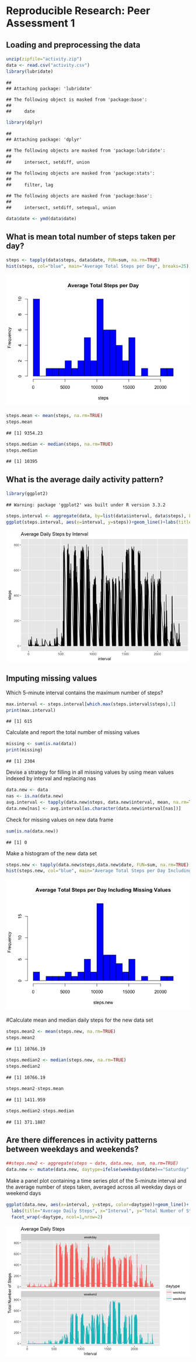 # Reproducible Research: Peer Assessment 1


## Loading and preprocessing the data

```r
unzip(zipfile="activity.zip")
data <- read.csv("activity.csv")
library(lubridate)
```

```
## 
## Attaching package: 'lubridate'
```

```
## The following object is masked from 'package:base':
## 
##     date
```

```r
library(dplyr)
```

```
## 
## Attaching package: 'dplyr'
```

```
## The following objects are masked from 'package:lubridate':
## 
##     intersect, setdiff, union
```

```
## The following objects are masked from 'package:stats':
## 
##     filter, lag
```

```
## The following objects are masked from 'package:base':
## 
##     intersect, setdiff, setequal, union
```

```r
data$date <- ymd(data$date)
```

## What is mean total number of steps taken per day?

```r
steps <- tapply(data$steps, data$date, FUN=sum, na.rm=TRUE)
hist(steps, col="blue", main="Average Total Steps per Day", breaks=25)
```

![](PA1_template_files/figure-html/unnamed-chunk-2-1.png)<!-- -->

```r
steps.mean <- mean(steps, na.rm=TRUE)
steps.mean
```

```
## [1] 9354.23
```

```r
steps.median <- median(steps, na.rm=TRUE)
steps.median
```

```
## [1] 10395
```

## What is the average daily activity pattern?


```r
library(ggplot2)
```

```
## Warning: package 'ggplot2' was built under R version 3.3.2
```

```r
steps.interval <- aggregate(data, by=list(data$interval, data$steps), FUN=mean, na.rm=TRUE)
ggplot(steps.interval, aes(x=interval, y=steps))+geom_line()+labs(title="Average Daily Steps by Interval")
```

![](PA1_template_files/figure-html/unnamed-chunk-3-1.png)<!-- -->


## Imputing missing values
Which 5-minute interval contains the maximum number of steps?

```r
max.interval <- steps.interval[which.max(steps.interval$steps),1]
print(max.interval)
```

```
## [1] 615
```
Calculate and report the total number of missing values

```r
missing <- sum(is.na(data))
print(missing)
```

```
## [1] 2304
```
Devise a strategy for filling in all missing values by using mean values indexed by interval and replacing nas

```r
data.new <- data
nas <- is.na(data.new)
avg.interval <- tapply(data.new$steps, data.new$interval, mean, na.rm=TRUE)
data.new[nas] <- avg.interval[as.character(data.new$interval[nas])]
```
Check for missing values on new data frame

```r
sum(is.na(data.new))
```

```
## [1] 0
```
Make a histogram of the new data set

```r
steps.new <- tapply(data.new$steps,data.new$date, FUN=sum, na.rm=TRUE)
hist(steps.new, col="blue", main="Average Total Steps per Day Including Missing Values", breaks=25)
```

![](PA1_template_files/figure-html/unnamed-chunk-8-1.png)<!-- -->

#Calculate mean and median daily steps for the new data set

```r
steps.mean2 <- mean(steps.new, na.rm=TRUE)
steps.mean2
```

```
## [1] 10766.19
```

```r
steps.median2 <- median(steps.new, na.rm=TRUE)
steps.median2
```

```
## [1] 10766.19
```

```r
steps.mean2-steps.mean
```

```
## [1] 1411.959
```

```r
steps.median2-steps.median
```

```
## [1] 371.1887
```
## Are there differences in activity patterns between weekdays and weekends?

```r
##steps.new2 <- aggregate(steps ~ date, data.new, sum, na.rm=TRUE)
data.new <- mutate(data.new, daytype=ifelse(weekdays(date)=="Saturday" | weekdays(date)=="Sunday", yes="weekend", no="weekday"))
```
Make a panel plot containing a time series plot of the 5-minute interval and the average number of steps taken, averaged across all weekday days or weekend days

```r
ggplot(data.new, aes(x=interval, y=steps, color=daytype))+geom_line()+
  labs(title="Average Daily Steps", x="Interval", y="Total Number of Steps")+
  facet_wrap(~daytype, ncol=1,nrow=2)
```

![](PA1_template_files/figure-html/unnamed-chunk-11-1.png)<!-- -->


